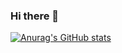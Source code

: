 ### Hi there 👋

<!-- ![Most Used Languages](https://github-readme-stats.vercel.app/api/top-langs/?username=Pumpkin9841&theme=dark&layout=compact)
 -->
[![Anurag's GitHub stats](https://github-readme-stats.vercel.app/api?username=Pumpkin9841&show_icons=true&theme=merko)](https://github.com/anuraghazra/github-readme-stats)


<!--
**Pumpkin9841/Pumpkin9841** is a ✨ _special_ ✨ repository because its `README.md` (this file) appears on your GitHub profile.

# Pumpkin [![HitCount](https://hits.dwyl.com/Pumpkin9841/Pumpkin9841.svg?style=flat-square)](http://hits.dwyl.com/Pumpkin9841/Pumpkin9841)


Here are some ideas to get you started:


- 🔭 I’m currently working on ...
- 🌱 I’m currently learning ...
- 👯 I’m looking to collaborate on ...
- 🤔 I’m looking for help with ...
- 💬 Ask me about ...
- 📫 How to reach me: ...
- 😄 Pronouns: ...
- ⚡ Fun fact: ...
-->
